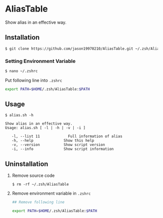 # AliasTable
Show alias in an effective way. 

## Installation
```zsh
$ git clone https://github.com/jason19970210/AliasTable.git ~/.zsh/AliasTable
```

### Setting Environment Variable
```zsh
$ nano ~/.zshrc
```

Put following line into `.zshrc`
```zsh
export PATH=$HOME/.zsh/AliasTable:$PATH
```

## Usage
```
$ alias.sh -h

Show alias in an effective way.
Usage: alias.sh [ -l | -h | -v | -i ]

   -l, --list 11             Full information of alias
   -h, --help              Show this help
   -v, --version           Show script version
   -i, --info              Show script information

```

## Uninstallation
1. Remove source code
    ```
    $ rm -rf ~/.zsh/AliasTable
    ```
2. Remove environment variable in `.zshrc`
    ```sh
    ## Remove following line 

    export PATH=$HOME/.zsh/AliasTable:$PATH
    ```